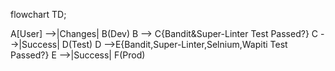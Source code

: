 
flowchart TD;

A[User] -->|Changes| B(Dev)
B --> C{Bandit&Super-Linter Test Passed?}
C -->|Success| D(Test)
D -->E{Bandit,Super-Linter,Selnium,Wapiti Test Passed?} 
E -->|Success| F(Prod)

